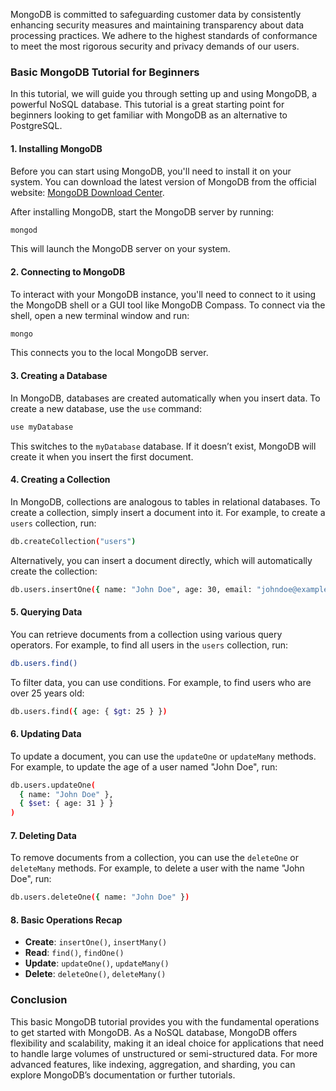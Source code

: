 MongoDB is committed to safeguarding customer data by consistently enhancing security measures and maintaining transparency about data processing practices. We adhere to the highest standards of conformance to meet the most rigorous security and privacy demands of our users.

### Basic MongoDB Tutorial for Beginners

In this tutorial, we will guide you through setting up and using MongoDB, a powerful NoSQL database. This tutorial is a great starting point for beginners looking to get familiar with MongoDB as an alternative to PostgreSQL.

#### 1. **Installing MongoDB**

Before you can start using MongoDB, you'll need to install it on your system. You can download the latest version of MongoDB from the official website: [MongoDB Download Center](https://www.mongodb.com/try/download/community).

After installing MongoDB, start the MongoDB server by running:

```bash
mongod
```

This will launch the MongoDB server on your system.

#### 2. **Connecting to MongoDB**

To interact with your MongoDB instance, you'll need to connect to it using the MongoDB shell or a GUI tool like MongoDB Compass. To connect via the shell, open a new terminal window and run:

```bash
mongo
```

This connects you to the local MongoDB server.

#### 3. **Creating a Database**

In MongoDB, databases are created automatically when you insert data. To create a new database, use the `use` command:

```bash
use myDatabase
```

This switches to the `myDatabase` database. If it doesn’t exist, MongoDB will create it when you insert the first document.

#### 4. **Creating a Collection**

In MongoDB, collections are analogous to tables in relational databases. To create a collection, simply insert a document into it. For example, to create a `users` collection, run:

```bash
db.createCollection("users")
```

Alternatively, you can insert a document directly, which will automatically create the collection:

```bash
db.users.insertOne({ name: "John Doe", age: 30, email: "johndoe@example.com" })
```

#### 5. **Querying Data**

You can retrieve documents from a collection using various query operators. For example, to find all users in the `users` collection, run:

```bash
db.users.find()
```

To filter data, you can use conditions. For example, to find users who are over 25 years old:

```bash
db.users.find({ age: { $gt: 25 } })
```

#### 6. **Updating Data**

To update a document, you can use the `updateOne` or `updateMany` methods. For example, to update the age of a user named "John Doe", run:

```bash
db.users.updateOne(
  { name: "John Doe" },
  { $set: { age: 31 } }
)
```

#### 7. **Deleting Data**

To remove documents from a collection, you can use the `deleteOne` or `deleteMany` methods. For example, to delete a user with the name "John Doe", run:

```bash
db.users.deleteOne({ name: "John Doe" })
```

#### 8. **Basic Operations Recap**

- **Create**: `insertOne()`, `insertMany()`
- **Read**: `find()`, `findOne()`
- **Update**: `updateOne()`, `updateMany()`
- **Delete**: `deleteOne()`, `deleteMany()`

### Conclusion

This basic MongoDB tutorial provides you with the fundamental operations to get started with MongoDB. As a NoSQL database, MongoDB offers flexibility and scalability, making it an ideal choice for applications that need to handle large volumes of unstructured or semi-structured data. For more advanced features, like indexing, aggregation, and sharding, you can explore MongoDB’s documentation or further tutorials.
